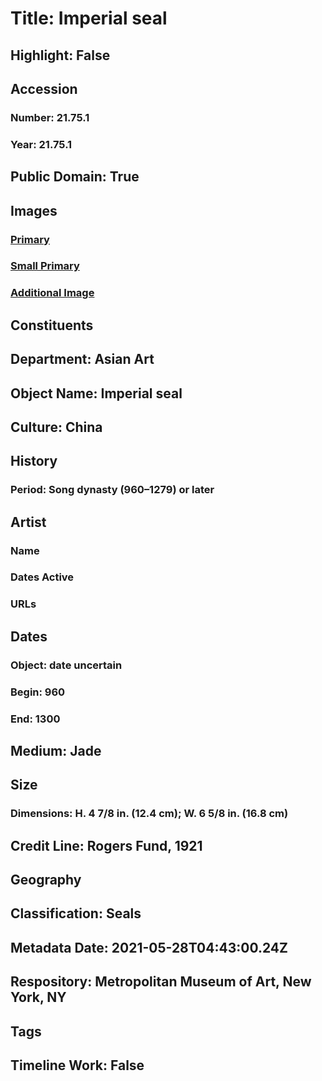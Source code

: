 # Title: Imperial seal
## Highlight: False
## Accession
### Number: 21.75.1
### Year: 21.75.1
## Public Domain: True
## Images
### [Primary](https://images.metmuseum.org/CRDImages/as/original/21_75_1_O1.jpg)
### [Small Primary](https://images.metmuseum.org/CRDImages/as/web-large/21_75_1_O1.jpg)
### [Additional Image](https://images.metmuseum.org/CRDImages/as/original/21_75_1_d1.jpg)
## Constituents
## Department: Asian Art
## Object Name: Imperial seal
## Culture: China
## History
### Period: Song dynasty (960–1279) or later
## Artist
### Name
### Dates Active
### URLs
## Dates
### Object: date uncertain
### Begin: 960
### End: 1300
## Medium: Jade
## Size
### Dimensions: H. 4 7/8 in. (12.4 cm); W. 6 5/8 in. (16.8 cm)
## Credit Line: Rogers Fund, 1921
## Geography
## Classification: Seals
## Metadata Date: 2021-05-28T04:43:00.24Z
## Respository: Metropolitan Museum of Art, New York, NY
## Tags
## Timeline Work: False